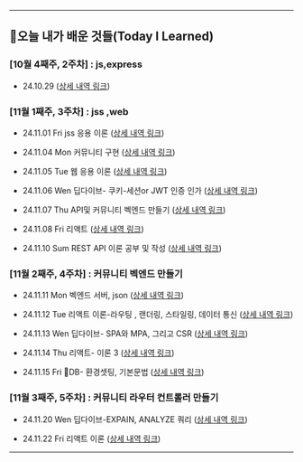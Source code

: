 


---------------------------------------




## 📝오늘 내가 배운 것들(Today I Learned)




### [10월 4째주, 2주차] : js,express

- 24.10.29  ([상세 내역 링크](https://github.com/wonajin/ayven-til/blob/main/2024-10-29.md))

  

### [11월 1째주, 3주차] : jss ,web

- 24.11.01  Fri  jss 응용 이론        ([상세 내역 링크](https://github.com/wonajin/ayven-til/blob/main/2024-11-01.md))
  
- 24.11.04  Mon  커뮤니티 구현                    ([상세 내역 링크](https://github.com/wonajin/ayven-til/blob/main/2024-11-04.md))
  
- 24.11.05  Tue  웹 응용 이론                    ([상세 내역 링크](https://github.com/wonajin/ayven-til/blob/main/2024-11-05.md))
  
- 24.11.06  Wen  딥다이브- 쿠키-세션or JWT 인증 인가 ([상세 내역 링크](https://github.com/wonajin/ayven-til/blob/main/2024-11-06.md))
  
- 24.11.07  Thu  API및 커뮤니티 벡엔드 만들기 ([상세 내역 링크](https://github.com/wonajin/ayven-til/blob/main/2024-11-07.md))
  
- 24.11.08  Fri  리액트
([상세 내역 링크](https://github.com/wonajin/ayven-til/blob/main/2024-11-08.md))

- 24.11.10  Sum  REST API 이론 공부 및 작성
([상세 내역 링크](https://github.com/wonajin/ayven-til/blob/main/2024-11-10.md))


### [11월 2째주, 4주차] : 커뮤니티 벡엔드 만들기

- 24.11.11  Mon  벡엔드 서버, json
([상세 내역 링크](https://github.com/wonajin/ayven-til/blob/main/2024-11-11.md))

- 24.11.12  Tue  리액트 이론-라우팅 , 랜더링, 스타일링, 데이터 통신
([상세 내역 링크](https://github.com/wonajin/ayven-til/blob/main/2024-11-12.md))

- 24.11.13  Wen  딥다이브- SPA와 MPA, 그리고 CSR
([상세 내역 링크](https://github.com/wonajin/ayven-til/blob/main/2024-11-13.md))

- 24.11.14  Thu  리액트- 이론 3
([상세 내역 링크](https://github.com/wonajin/ayven-til/blob/main/2024-11-13.md))

- 24.11.15  Fri  DB- 환경셋팅, 기본문법
([상세 내역 링크](https://github.com/wonajin/ayven-til/blob/main/2024-11-13.md))


### [11월 3째주, 5주차] : 커뮤니티 라우터 컨트롤러  만들기

- 24.11.20  Wen  딥다이브-EXPAIN, ANALYZE 쿼리
([상세 내역 링크](https://github.com/wonajin/ayven-til/blob/main/2024-11-20.md))

- 24.11.22  Fri  리액트 이론
([상세 내역 링크](https://github.com/wonajin/ayven-til/blob/main/2024-11-22.md))





---------------------------------------

